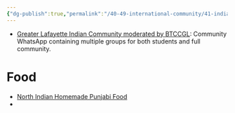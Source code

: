 ```yaml
---
{"dg-publish":true,"permalink":"/40-49-international-community/41-indian-community/whats-app-group-list/","created":"2024-08-25T21:33:43.733-04:00","updated":"2024-08-26T09:37:01.980-04:00"}
---
```


- [Greater Lafayette Indian Community moderated by BTCCGL](https://chat.whatsapp.com/K6zIMVBSgeX4kUj7Bz5zEV): Community WhatsApp containing multiple groups for both students and full community.

# Food
- [North Indian Homemade Punjabi Food](https://chat.whatsapp.com/BGGQSTDJmhp5OAXA5dhF0d)
- 